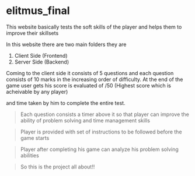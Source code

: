 # elitmus_final

This website basically tests the soft skills of the player and helps them to improve their skillsets

In this website there are two main folders they are 

1. Client Side (Frontend)
2. Server Side (Backend)

Coming to the client side it consists of 5 questions and each question consists of 10 marks in the increasing order of difficulty.
At the end of the game user gets his score is evaluated of /50 (Highest score which is acheivable by any player)

and time taken by him to complete the entire test.

> Each question consists a timer above it so that player can improve the ability of problem solving and time management skills

> Player is provided with set of instructions to be followed before the game starts

> Player after completing his game can analyze his problem solving abilities

> So this is the project all about!!

